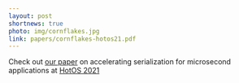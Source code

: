 ```yaml
---
layout: post
shortnews: true
photo: img/cornflakes.jpg
link: papers/cornflakes-hotos21.pdf
---
```


Check out [our paper](papers/cornflakes-osdi20.pdf) on
accelerating serialization for microsecond applications at [HotOS
2021](https://sigops.org/s/conferences/hotos/2021/)
